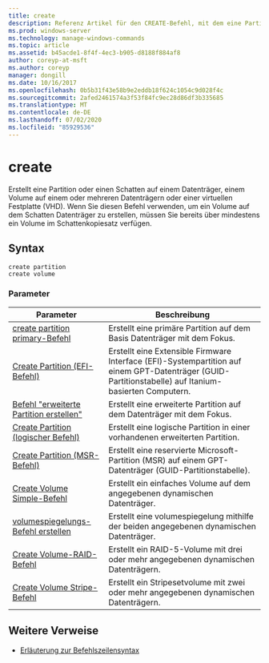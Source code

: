 ```yaml
---
title: create
description: Referenz Artikel für den CREATE-Befehl, mit dem eine Partition oder eine Schatten Partition auf einem Datenträger, ein Volume auf einem oder mehreren Datenträgern oder eine virtuelle Festplatte (VHD) erstellt wird.
ms.prod: windows-server
ms.technology: manage-windows-commands
ms.topic: article
ms.assetid: b45acde1-8f4f-4ec3-b905-d8188f884af8
author: coreyp-at-msft
ms.author: coreyp
manager: dongill
ms.date: 10/16/2017
ms.openlocfilehash: 0b5b31f43e58b9e2eddb18f624c1054c9d028f4c
ms.sourcegitcommit: 2afed2461574a3f53f84fc9ec28d86df3b335685
ms.translationtype: MT
ms.contentlocale: de-DE
ms.lasthandoff: 07/02/2020
ms.locfileid: "85929536"
---
```

# <a name="create"></a>create

Erstellt eine Partition oder einen Schatten auf einem Datenträger, einem Volume auf einem oder mehreren Datenträgern oder einer virtuellen Festplatte (VHD). Wenn Sie diesen Befehl verwenden, um ein Volume auf dem Schatten Datenträger zu erstellen, müssen Sie bereits über mindestens ein Volume im Schattenkopiesatz verfügen.

## <a name="syntax"></a>Syntax

```
create partition
create volume
```

### <a name="parameters"></a>Parameter

| Parameter | Beschreibung |
| --------- | ----------- |
| [create partition primary-Befehl](create-partition-primary.md) | Erstellt eine primäre Partition auf dem Basis Datenträger mit dem Fokus. |
| [Create Partition (EFI-Befehl)](create-partition-efi.md) | Erstellt eine Extensible Firmware Interface (EFI)-Systempartition auf einem GPT-Datenträger (GUID-Partitionstabelle) auf Itanium-basierten Computern. |
| [Befehl "erweiterte Partition erstellen"](create-partition-extended.md) | Erstellt eine erweiterte Partition auf dem Datenträger mit dem Fokus. |
| [Create Partition (logischer Befehl)](create-partition-logical.md) | Erstellt eine logische Partition in einer vorhandenen erweiterten Partition. |
| [Create Partition (MSR-Befehl)](create-partition-msr.md) | Erstellt eine reservierte Microsoft-Partition (MSR) auf einem GPT-Datenträger (GUID-Partitionstabelle). |
| [Create Volume Simple-Befehl](create-volume-simple.md) | Erstellt ein einfaches Volume auf dem angegebenen dynamischen Datenträger. |
| [volumespiegelungs-Befehl erstellen](create-volume-mirror.md) | Erstellt eine volumespiegelung mithilfe der beiden angegebenen dynamischen Datenträger. |
| [Create Volume-RAID-Befehl](create-volume-raid.md) | Erstellt ein RAID-5-Volume mit drei oder mehr angegebenen dynamischen Datenträgern. |
| [Create Volume Stripe-Befehl](create-volume-stripe.md) | Erstellt ein Stripesetvolume mit zwei oder mehr angegebenen dynamischen Datenträgern. |

## <a name="additional-references"></a>Weitere Verweise

- [Erläuterung zur Befehlszeilensyntax](command-line-syntax-key.md)
